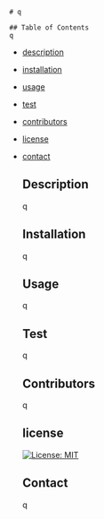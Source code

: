 
    # q
    
    ## Table of Contents
    q
* [description](description)
* [installation](#installation)
* [usage](#usage)
* [test](#test)
* [contributors](#contributors)
* [license](#license)
* [contact](#contact)
    
    ## Description
    q
    
    ## Installation
    q
    
    ## Usage
    q
    
    ## Test
    q
    
    ## Contributors
    q
    
    ## license
    [![License: MIT](https://img.shields.io/badge/License-MIT-yellow.svg)](https://opensource.org/licenses/MIT)
    
    
    ## Contact
    q